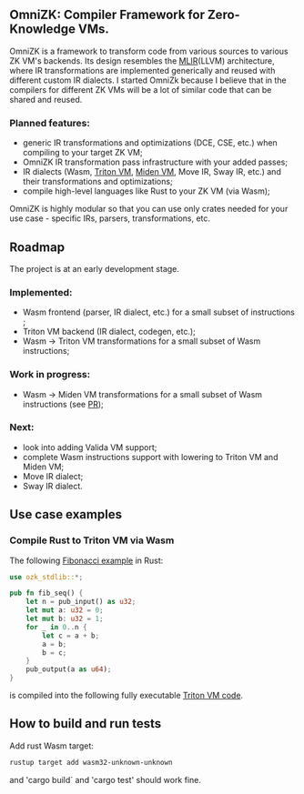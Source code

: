 ## OmniZK: Compiler Framework for Zero-Knowledge VMs.

OmniZK is a framework to transform code from various sources to various ZK VM's backends. Its design resembles the [MLIR](https://mlir.llvm.org/)(LLVM) architecture, where IR transformations are implemented generically and reused with different custom IR dialects. I started OmniZk because I believe that in the compilers for different ZK VMs will be a lot of similar code that can be shared and reused.

### Planned features:

- generic IR transformations and optimizations (DCE, CSE, etc.) when compiling to your target ZK VM;
- OmniZK IR transformation pass infrastructure with your added passes;
- IR dialects (Wasm, [Triton VM](https://github.com/TritonVM/triton-vm), [Miden VM](https://github.com/0xPolygonMiden/miden-vm/), Move IR, Sway IR, etc.) and their transformations and optimizations;
- compile high-level languages like Rust to your ZK VM (via Wasm);

OmniZK is highly modular so that you can use only crates needed for your use case - specific IRs, parsers, transformations, etc.

## Roadmap

The project is at an early development stage.

### Implemented:

- Wasm frontend (parser, IR dialect, etc.) for a small subset of instructions ;
- Triton VM backend (IR dialect, codegen, etc.);
- Wasm -> Triton VM transformations for a small subset of Wasm instructions;

### Work in progress:

- Wasm -> Miden VM transformations for a small subset of Wasm instructions (see [PR](https://github.com/greenhat/omnizk/pull/5));

### Next:
- look into adding Valida VM support;
- complete Wasm instructions support with lowering to Triton VM and Miden VM; 
- Move IR dialect;
- Sway IR dialect.


## Use case examples

### Compile Rust to Triton VM via Wasm

The following [Fibonacci example](https://github.com/greenhat/omnizk/blob/2b7c7dd325ebf92711ad9f344dbef07dc14581a8/crates/rust-wasm-tests/fib/src/fib.rs) in Rust:
```rust
use ozk_stdlib::*;

pub fn fib_seq() {
    let n = pub_input() as u32;
    let mut a: u32 = 0;
    let mut b: u32 = 1;
    for _ in 0..n {
        let c = a + b;
        a = b;
        b = c;
    }
    pub_output(a as u64);
}
```

is compiled into the following fully executable [Triton VM code](https://github.com/greenhat/omnizk/blob/2b7c7dd325ebf92711ad9f344dbef07dc14581a8/crates/codegen-tritonvm/src/codegen/sem_tests/fib.rs#L156).


## How to build and run tests

Add rust Wasm target:
```bash
rustup target add wasm32-unknown-unknown
```
and 'cargo build` and 'cargo test' should work fine.
